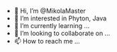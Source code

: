 - 👋 Hi, I’m @MikolaMaster
- 👀 I’m interested in Phyton, Java
- 🌱 I’m currently learning ...
- 💞️ I’m looking to collaborate on ...
- 📫 How to reach me ...

<!---
MikolaMaster/MikolaMaster is a ✨ special ✨ repository because its `README.md` (this file) appears on your GitHub profile.
You can click the Preview link to take a look at your changes.
--->
